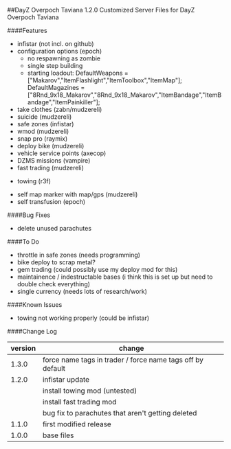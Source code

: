 ##DayZ Overpoch Taviana 1.2.0
Customized Server Files for DayZ Overpoch Taviana

####Features
* infistar                     (not incl. on github)
* configuration options        (epoch)
    - no respawning as zombie
    - single step building
    - starting loadout:
        DefaultWeapons = ["Makarov","ItemFlashlight","ItemToolbox","ItemMap"];
        DefaultMagazines = ["8Rnd_9x18_Makarov","8Rnd_9x18_Makarov","ItemBandage","ItemBandage","ItemPainkiller"];
* take clothes                  (zabn/mudzereli)
* suicide                       (mudzereli)
* safe zones                    (infistar)
* wmod                          (mudzereli)
* snap pro                      (raymix)
* deploy bike                   (mudzereli)
* vehicle service points        (axecop)
* DZMS missions                 (vampire)
* fast trading                  (mudzereli)
- towing                        (r3f)
* self map marker with map/gps  (mudzereli)
* self transfusion              (epoch)

####Bug Fixes
- delete unused parachutes

####To Do
- throttle in safe zones (needs programming)
- bike deploy to scrap metal?
- gem trading (could possibly use my deploy mod for this)
- maintainence / indestructable bases (i think this is set up but need to double check everything)
- single currency (needs lots of research/work)

####Known Issues
- towing not working properly (could be infistar)

####Change Log

version | change
--------|-------
1.3.0   | force name tags in trader / force name tags off by default
1.2.0   | infistar update
        | install towing mod (untested)
        | install fast trading mod
        | bug fix to parachutes that aren't getting deleted
1.1.0   | first modified release
1.0.0   | base files